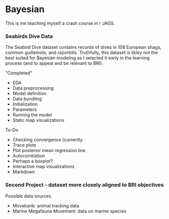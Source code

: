 # Bayesian

This is me teaching myself a crash course in r JAGS.

### Seabirds Dive Data 
The Seabird Dive dataset contains records of dives in 108 European shags, common guillemots, and razorbills. Truthfully, this dataset is likley not the best suited for Bayesian modeling as I selected it early in the learning process (and to appeal and be relevant to BRI). 

"Completed"
- EDA
- Data preprocessing
- Model definition
- Data bundling
- Initialization
- Parameters
- Running the model
- Static map visualizations

To-Do
- Checking convergence (currently 
- Trace plots
- Plot posterior mean regression line
- Autocorrelation
- Perhaps a boxplot?
- Interactive map visualizations
- Markdown

### Second Project - dataset more closely aligned to BRI objectives

Possible data sources
- Movebank: animal tracking data
- Marine Megafauna Movement: data on marine species

  
